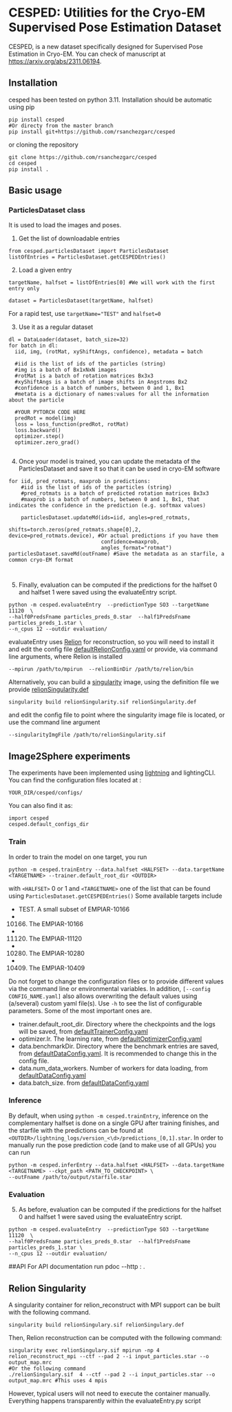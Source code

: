 # CESPED: Utilities for the Cryo-EM Supervised Pose Estimation Dataset

CESPED, is a new dataset specifically designed for Supervised Pose Estimation in Cryo-EM. You can check of manuscript at https://arxiv.org/abs/2311.06194.

## Installation
cesped has been tested on python 3.11. Installation should be automatic using pip
```
pip install cesped
#Or directy from the master branch
pip install git+https://github.com/rsanchezgarc/cesped
```

or cloning the repository
```
git clone https://github.com/rsanchezgarc/cesped
cd cesped
pip install .
```


## Basic usage

### ParticlesDataset class
It is used to load the images and poses.

1. Get the list of downloadable entries
```
from cesped.particlesDataset import ParticlesDataset
listOfEntries = ParticlesDataset.getCESPEDEntries()
```
2. Load a given entry
```
targetName, halfset = listOfEntries[0] #We will work with the first entry only

dataset = ParticlesDataset(targetName, halfset)
```
For a rapid test, use `targetName="TEST"` and `halfset=0`

3. Use it as a regular dataset
```
dl = DataLoader(dataset, batch_size=32)
for batch in dl:
  iid, img, (rotMat, xyShiftAngs, confidence), metadata = batch
  
  #iid is the list of ids of the particles (string)
  #img is a batch of Bx1xNxN images
  #rotMat is a batch of rotation matrices Bx3x3
  #xyShiftAngs is a batch of image shifts in Angstroms Bx2
  #confidence is a batch of numbers, between 0 and 1, Bx1
  #metata is a dictionary of names:values for all the information about the particle
  
  #YOUR PYTORCH CODE HERE
  predRot = model(img)
  loss = loss_function(predRot, rotMat)
  loss.backward()
  optimizer.step()
  optimizer.zero_grad()
  
```

4. Once your model is trained, you can update the metadata of the ParticlesDataset and save it so that it can be used in cryo-EM software
```
for iid, pred_rotmats, maxprob in predictions:
    #iid is the list of ids of the particles (string)
    #pred_rotmats is a batch of predicted rotation matrices Bx3x3
    #maxprob is a batch of numbers, between 0 and 1, Bx1, that indicates the confidence in the prediction (e.g. softmax values)

    particlesDataset.updateMd(ids=iid, angles=pred_rotmats,
                              shifts=torch.zeros(pred_rotmats.shape[0],2, device=pred_rotmats.device), #Or actual predictions if you have them
                              confidence=maxprob,
                              angles_format="rotmat")
particlesDataset.saveMd(outFname) #Save the metadata as an starfile, a common cryo-EM format

  
```
5. Finally, evaluation can be computed if the predictions for the halfset 0 and halfset 1 were saved using the evaluateEntry script.
```
python -m cesped.evaluateEntry  --predictionType SO3 --targetName 11120  \
--half0PredsFname particles_preds_0.star  --half1PredsFname particles_preds_1.star \
--n_cpus 12 --outdir evaluation/
```
evaluateEntry uses [Relion](https://relion.readthedocs.io/) for reconstruction, so you will need to install it and 
edit the config file [defaultRelionConfig.yaml](cesped%2Fconfigs%2FdefaultRelionConfig.yaml) or provide, via command 
line arguments, where Relion is installed
```
--mpirun /path/to/mpirun  --relionBinDir /path/to/relion/bin
```
Alternatively, you can build a [singularity](https://docs.sylabs.io/guides/3.0/user-guide/index.html) image, using the
definition file we provide [relionSingularity.def](cesped%2FrelionSingularity.def)
```commandline
singularity build relionSingularity.sif relionSingularity.def
```
and edit the config file to point where the singularity image file is located, or use the command line argument
```
--singularityImgFile /path/to/relionSingularity.sif
```

## Image2Sphere experiments
The experiments have been implemented using [lightning](https://lightning.ai/) and lightingCLI. You can find the configuration files 
located at :
```
YOUR_DIR/cesped/configs/
```
You can also find it as:
```
import cesped
cesped.default_configs_dir
```
### Train
In order to train the model on one target, you run
```
python -m cesped.trainEntry --data.halfset <HALFSET> --data.targetName <TARGETNAME> --trainer.default_root_dir <OUTDIR>
```
with `<HALFSET>` 0 or 1 and `<TARGETNAME>` one of the list that can be found using `ParticlesDataset.getCESPEDEntries()`
Some available targets include
- TEST. A small subset of EMPIAR-10166
- 10166. The EMPIAR-10166
- 11120. The EMPIAR-11120
- 10280. The EMPIAR-10280
- 10409. The EMPIAR-10409

Do not forget to change the configuration files or to provide different values via the command line or environmental 
variables. In addition, `[--config CONFIG_NAME.yaml]` also allows overwriting the default values using (a/several) custom
yaml file(s). Use `-h` to see the list of configurable parameters. Some of the most important ones are.
- trainer.default_root_dir. Directory where the checkpoints and the logs will be saved, 
from [defaultTrainerConfig.yaml](cesped%2Fconfigs%2FdefaultTrainerConfig.yaml)
- optimizer.lr. The learning rate, from [defaultOptimizerConfig.yaml](cesped%2Fconfigs%2FdefaultOptimizerConfig.yaml)
- data.benchmarkDir. Directory where the benchmark entries are saved, from [defaultDataConfig.yaml](cesped%2Fconfigs%2FdefaultDataConfig.yaml). It is recommended
to change this in the config file.
- data.num_data_workers. Number of workers for data loading, from [defaultDataConfig.yaml](cesped%2Fconfigs%2FdefaultDataConfig.yaml)
- data.batch_size. from [defaultDataConfig.yaml](cesped%2Fconfigs%2FdefaultDataConfig.yaml)

### Inference
By default, when using `python -m cesped.trainEntry`, inference on the complementary halfset is done on a single GPU
after training finishes, and the starfile with the predictions can be found at 
`<OUTDIR>/lightning_logs/version_<\d>/predictions_[0,1].star`. In order to manually run the pose prediction 
code (and to make use of all GPUs) you can run
```
python -m cesped.inferEntry --data.halfset <HALFSET> --data.targetName <TARGETNAME> --ckpt_path <PATH_TO_CHECKPOINT> \
--outFname /path/to/output/starfile.star
```
### Evaluation
5. As before, evaluation can be computed if the predictions for the halfset 0 and halfset 1 were saved using the evaluateEntry script.
```
python -m cesped.evaluateEntry  --predictionType SO3 --targetName 11120  \
--half0PredsFname particles_preds_0.star  --half1PredsFname particles_preds_1.star \
--n_cpus 12 --outdir evaluation/
```

##API
For API documentation run
pdoc --http : .




## Relion Singularity

A singularity container for relion_reconstruct with MPI support can be built with the following command. 
```
singularity build relionSingulary.sif relionSingulary.def 
```
Then, Relion reconstruction can be computed with the following command:
```
singularity exec relionSingulary.sif mpirun -np 4 relion_reconstruct_mpi --ctf --pad 2 --i input_particles.star --o output_map.mrc
#Or the following command
./relionSingulary.sif  4 --ctf --pad 2 --i input_particles.star --o output_map.mrc #This uses 4 mpis
```
However, typical users will not need to execute the container manually. Everything happens transparently within the evaluateEntry.py script
